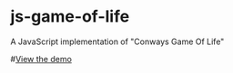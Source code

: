 js-game-of-life
===============

A JavaScript implementation of "Conways Game Of Life"

#[View the demo](http://liorrozen.github.io/js-game-of-life/)
